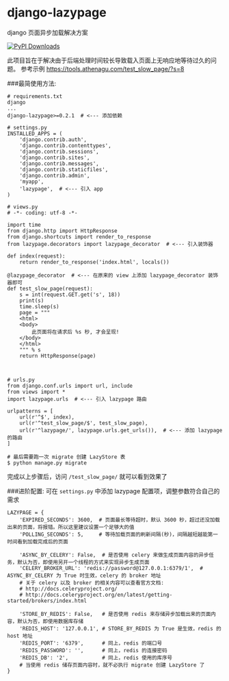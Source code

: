 # django-lazypage
django 页面异步加载解决方案

[![PyPI Downloads](https://pypistats.com/badge/django-lazypage.png)](https://pypistats.com/package/django-lazypage)


此项目旨在于解决由于后端处理时间较长导致载入页面上无响应地等待过久的问题。
参考示例 https://tools.athenagu.com/test_slow_page/?s=8


###最简使用方法:
```
# requirements.txt
django
...
django-lazypage>=0.2.1  # <--- 添加依赖
```

```
# settings.py
INSTALLED_APPS = (
    'django.contrib.auth',
    'django.contrib.contenttypes',
    'django.contrib.sessions',
    'django.contrib.sites',
    'django.contrib.messages',
    'django.contrib.staticfiles',
    'django.contrib.admin',
    'myapp',
    'lazypage',  # <--- 引入 app
)
```

```
# views.py
# -*- coding: utf-8 -*-

import time
from django.http import HttpResponse
from django.shortcuts import render_to_response
from lazypage.decorators import lazypage_decorator  # <--- 引入装饰器

def index(request):
    return render_to_response('index.html', locals())

@lazypage_decorator  # <--- 在原来的 view 上添加 lazypage_decorator 装饰器即可
def test_slow_page(request):
    s = int(request.GET.get('s', 18))
    print(s)
    time.sleep(s)
    page = """
    <html>
    <body>
        此页面将在请求后 %s 秒, 才会呈现!
    </body>
    </html>
    """ % s
    return HttpResponse(page)



```

```
# urls.py
from django.conf.urls import url, include
from views import *
import lazypage.urls  # <--- 引入 lazypage 路由

urlpatterns = [
    url(r'^$', index),
    url(r'^test_slow_page/$', test_slow_page),
    url(r'^lazypage/', lazypage.urls.get_urls()),  # <--- 添加 lazypage 的路由
]

```

```
# 最后需要跑一次 migrate 创建 LazyStore 表
$ python manage.py migrate
```

完成以上步骤后，访问 `/test_slow_page/` 就可以看到效果了


###进阶配置:
可在 `settings.py` 中添加 lazypage 配置项，调整参数符合自己的需求
```
LAZYPAGE = {
    'EXPIRED_SECONDS': 3600,  # 页面最长等待超时，默认 3600 秒，超过还没加载出来的页面，将报错。所以这里建议设置一个足够大的值
    'POLLING_SECONDS': 5,     # 等待加载页面的刷新间隔(秒)，间隔越短越能第一时间看到加载完成后的页面

    'ASYNC_BY_CELERY': False,  # 是否使用 celery 来做生成页面内容的异步任务，默认为否，即使用另开一个线程的方式来实现异步生成页面
    'CELERY_BROKER_URL': 'redis://password@127.0.0.1:6379/1',  # ASYNC_BY_CELERY 为 True 时生效，celery 的 broker 地址
    # 关于 celery 以及 broker 的相关内容可以查看官方文档:
    # http://docs.celeryproject.org/  
    # http://docs.celeryproject.org/en/latest/getting-started/brokers/index.html

    'STORE_BY_REDIS': False,   # 是否使用 redis 来存储异步加载出来的页面内容，默认为否，即使用数据库存储
    'REDIS_HOST': '127.0.0.1', # STORE_BY_REDIS 为 True 是生效，redis 的 host 地址
    'REDIS_PORT': '6379',	   # 同上，redis 的端口号
    'REDIS_PASSWORD': '',      # 同上，redis 的连接密码
    'REDIS_DB': '2',           # 同上，redis 使用的库序号
    # 当使用 redis 储存页面内容时，就不必执行 migrate 创建 LazyStore 了
}
```



